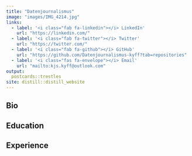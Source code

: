 ```yaml
---
title: "Datenjournalismus"
image: "images/IMG_4214.jpg"
links:
  - label: '<i class="fab fa-linkedin"></i> LinkedIn'
    url: "https://linkedin.com/"
  - label: '<i class="fab fa-twitter"></i> Twitter'
    url: "https://twitter.com/"
  - label: '<i class="fab fa-github"></i> GitHub'
    url: "https://github.com/Datenjournalismus-kyff?tab=repositories"
  - label: '<i class="fas fa-envelope"></i> Email'
    url: "mailto:kjs.kyff@outlook.com"
output:
  postcards::trestles
site: distill::distill_website
---
```

 
## Bio



## Education


## Experience


